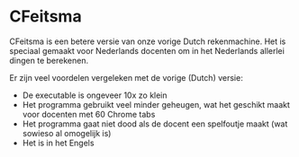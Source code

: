 # CFeitsma
CFeitsma is een betere versie van onze vorige Dutch rekenmachine. Het is
speciaal gemaakt voor Nederlands docenten om in het Nederlands allerlei dingen
te berekenen.

Er zijn veel voordelen vergeleken met de vorige (Dutch) versie:
- De executable is ongeveer 10x zo klein
- Het programma gebruikt veel minder geheugen, wat het geschikt maakt voor
  docenten met 60 Chrome tabs
- Het programma gaat niet dood als de docent een spelfoutje maakt (wat
  sowieso al omogelijk is)
- Het is in het Engels
